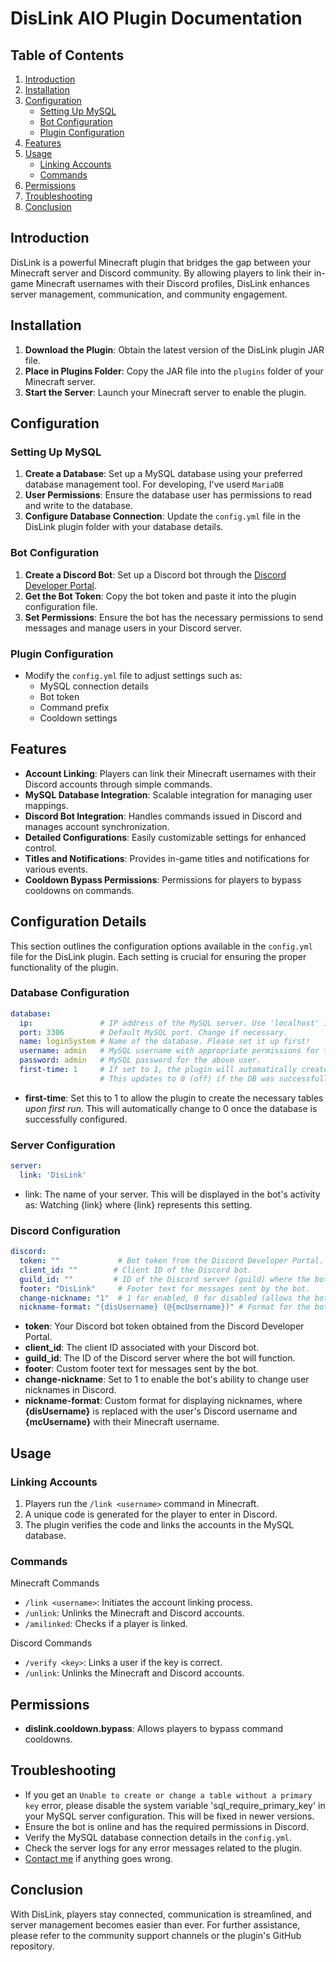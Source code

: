 # DisLink AIO Plugin Documentation

## Table of Contents
1. [Introduction](#introduction)
2. [Installation](#installation)
3. [Configuration](#configuration)
   - [Setting Up MySQL](#setting-up-mysql)
   - [Bot Configuration](#bot-configuration)
   - [Plugin Configuration](#plugin-configuration)
4. [Features](#features)
5. [Usage](#usage)
   - [Linking Accounts](#linking-accounts)
   - [Commands](#commands)
6. [Permissions](#permissions)
7. [Troubleshooting](#troubleshooting)
8. [Conclusion](#conclusion)

## Introduction
DisLink is a powerful Minecraft plugin that bridges the gap between your Minecraft server and Discord community. By allowing players to link their in-game Minecraft usernames with their Discord profiles, DisLink enhances server management, communication, and community engagement.

## Installation
1. **Download the Plugin**: Obtain the latest version of the DisLink plugin JAR file.
2. **Place in Plugins Folder**: Copy the JAR file into the `plugins` folder of your Minecraft server.
3. **Start the Server**: Launch your Minecraft server to enable the plugin.

## Configuration

### Setting Up MySQL
1. **Create a Database**: Set up a MySQL database using your preferred database management tool. For developing, I've userd `MariaDB`
2. **User Permissions**: Ensure the database user has permissions to read and write to the database.
3. **Configure Database Connection**: Update the `config.yml` file in the DisLink plugin folder with your database details.

### Bot Configuration
1. **Create a Discord Bot**: Set up a Discord bot through the [Discord Developer Portal](https://discord.com/developers/applications).
2. **Get the Bot Token**: Copy the bot token and paste it into the plugin configuration file.
3. **Set Permissions**: Ensure the bot has the necessary permissions to send messages and manage users in your Discord server.

### Plugin Configuration
- Modify the `config.yml` file to adjust settings such as:
  - MySQL connection details
  - Bot token
  - Command prefix
  - Cooldown settings

## Features
- **Account Linking**: Players can link their Minecraft usernames with their Discord accounts through simple commands.
- **MySQL Database Integration**: Scalable integration for managing user mappings.
- **Discord Bot Integration**: Handles commands issued in Discord and manages account synchronization.
- **Detailed Configurations**: Easily customizable settings for enhanced control.
- **Titles and Notifications**: Provides in-game titles and notifications for various events.
- **Cooldown Bypass Permissions**: Permissions for players to bypass cooldowns on commands.

## Configuration Details

This section outlines the configuration options available in the `config.yml` file for the DisLink plugin. Each setting is crucial for ensuring the proper functionality of the plugin.

### Database Configuration

```yaml
database:
  ip:               # IP address of the MySQL server. Use 'localhost' if the database is hosted on the same server.
  port: 3306        # Default MySQL port. Change if necessary.
  name: loginSystem # Name of the database. Please set it up first!
  username: admin   # MySQL username with appropriate permissions for the database.
  password: admin   # MySQL password for the above user.
  first-time: 1     # If set to 1, the plugin will automatically create the necessary tables in your database.
                    # This updates to 0 (off) if the DB was successfully configured.
```
- **first-time**: Set this to 1 to allow the plugin to create the necessary tables *upon first run*. This will automatically change to 0 once the database is successfully configured.

### Server Configuration

```yaml 
server:
  link: 'DisLink'  
```

- link: The name of your server. This will be displayed in the bot's activity as: Watching {link} where {link} represents this setting.

### Discord Configuration

```yaml 
discord:
  token: ""             # Bot token from the Discord Developer Portal.
  client_id: ""        # Client ID of the Discord bot.
  guild_id: ""         # ID of the Discord server (guild) where the bot operates.
  footer: "DisLink"     # Footer text for messages sent by the bot.
  change-nickname: "1"  # 1 for enabled, 0 for disabled (allows the bot to change user nicknames).
  nickname-format: "{disUsername} (@{mcUsername})" # Format for the bot to display nicknames.
```
- **token**: Your Discord bot token obtained from the Discord Developer Portal.
- **client_id**: The client ID associated with your Discord bot.
- **guild_id**: The ID of the Discord server where the bot will function.
- **footer**: Custom footer text for messages sent by the bot.
- **change-nickname**: Set to 1 to enable the bot's ability to change user nicknames in Discord.
- **nickname-format**: Custom format for displaying nicknames, where **{disUsername}** is replaced with the user's Discord username and **{mcUsername}** with their Minecraft username.
## Usage

### Linking Accounts
1. Players run the `/link <username>` command in Minecraft.
2. A unique code is generated for the player to enter in Discord.
3. The plugin verifies the code and links the accounts in the MySQL database.

### Commands
Minecraft Commands
- `/link <username>`: Initiates the account linking process.
- `/unlink`: Unlinks the Minecraft and Discord accounts.
- `/amilinked`: Checks if a player is linked.

Discord Commands
- `/verify <key>`: Links a user if the key is correct.
- `/unlink`: Unlinks the Minecraft and Discord accounts.
## Permissions
- **dislink.cooldown.bypass**: Allows players to bypass command cooldowns.

## Troubleshooting
- If you get an `Unable to create or change a table without a primary key` error, please disable the system variable 'sql_require_primary_key' in your MySQL server configuration. This will be fixed in newer versions.
- Ensure the bot is online and has the required permissions in Discord.
- Verify the MySQL database connection details in the `config.yml`.
- Check the server logs for any error messages related to the plugin.
- [Contact me](https://media.cristoi.ro) if anything goes wrong.


## Conclusion
With DisLink, players stay connected, communication is streamlined, and server management becomes easier than ever. For further assistance, please refer to the community support channels or the plugin's GitHub repository.
